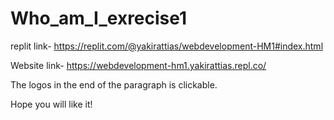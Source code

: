 # Who_am_I_exrecise1

replit link- https://replit.com/@yakirattias/webdevelopment-HM1#index.html

Website link- https://webdevelopment-hm1.yakirattias.repl.co/

The logos in the end of the paragraph is clickable. 

Hope you will like it!
